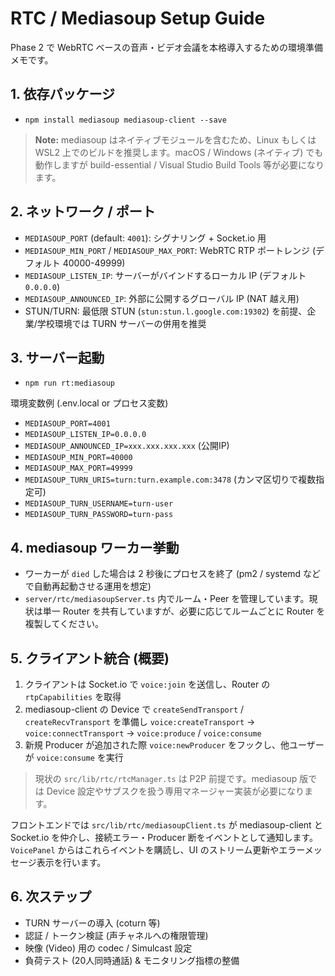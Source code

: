 # RTC / Mediasoup Setup Guide

Phase 2 で WebRTC ベースの音声・ビデオ会議を本格導入するための環境準備メモです。

## 1. 依存パッケージ

- `npm install mediasoup mediasoup-client --save`

> **Note:** mediasoup はネイティブモジュールを含むため、Linux もしくは WSL2 上でのビルドを推奨します。macOS / Windows (ネイティブ) でも動作しますが build-essential / Visual Studio Build Tools 等が必要になります。

## 2. ネットワーク / ポート

- `MEDIASOUP_PORT` (default: `4001`): シグナリング + Socket.io 用
- `MEDIASOUP_MIN_PORT` / `MEDIASOUP_MAX_PORT`: WebRTC RTP ポートレンジ (デフォルト 40000-49999)
- `MEDIASOUP_LISTEN_IP`: サーバーがバインドするローカル IP (デフォルト `0.0.0.0`)
- `MEDIASOUP_ANNOUNCED_IP`: 外部に公開するグローバル IP (NAT 越え用)
- STUN/TURN: 最低限 STUN (`stun:stun.l.google.com:19302`) を前提、企業/学校環境では TURN サーバーの併用を推奨

## 3. サーバー起動

- `npm run rt:mediasoup`

環境変数例 (.env.local or プロセス変数)

- `MEDIASOUP_PORT=4001`
- `MEDIASOUP_LISTEN_IP=0.0.0.0`
- `MEDIASOUP_ANNOUNCED_IP=xxx.xxx.xxx.xxx` (公開IP)
- `MEDIASOUP_MIN_PORT=40000`
- `MEDIASOUP_MAX_PORT=49999`
- `MEDIASOUP_TURN_URIS=turn:turn.example.com:3478` (カンマ区切りで複数指定可)
- `MEDIASOUP_TURN_USERNAME=turn-user`
- `MEDIASOUP_TURN_PASSWORD=turn-pass`

## 4. mediasoup ワーカー挙動

- ワーカーが `died` した場合は 2 秒後にプロセスを終了 (pm2 / systemd などで自動再起動させる運用を想定)
- `server/rtc/mediasoupServer.ts` 内でルーム・Peer を管理しています。現状は単一 Router を共有していますが、必要に応じてルームごとに Router を複製してください。

## 5. クライアント統合 (概要)

1. クライアントは Socket.io で `voice:join` を送信し、Router の `rtpCapabilities` を取得
2. mediasoup-client の Device で `createSendTransport` / `createRecvTransport` を準備し `voice:createTransport` -> `voice:connectTransport` -> `voice:produce` / `voice:consume`
3. 新規 Producer が追加された際 `voice:newProducer` をフックし、他ユーザーが `voice:consume` を実行

> 現状の `src/lib/rtc/rtcManager.ts` は P2P 前提です。mediasoup 版では Device 設定やサブスクを扱う専用マネージャー実装が必要になります。

フロントエンドでは `src/lib/rtc/mediasoupClient.ts` が mediasoup-client と Socket.io を仲介し、接続エラー・Producer 断をイベントとして通知します。`VoicePanel` からはこれらイベントを購読し、UI のストリーム更新やエラーメッセージ表示を行います。

## 6. 次ステップ

- TURN サーバーの導入 (coturn 等)
- 認証 / トークン検証 (声チャネルへの権限管理)
- 映像 (Video) 用の codec / Simulcast 設定
- 負荷テスト (20人同時通話) & モニタリング指標の整備
